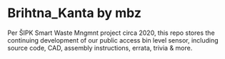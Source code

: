 # Brihtna_Kanta by mbz
Per ŠIPK Smart Waste Mngmnt project circa 2020, this repo stores the continuing development of our public access bin level sensor, including source code, CAD, assembly instructions, errata, trivia &amp; more.
